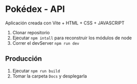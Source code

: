 # Pokédex - API 

Aplicación creada con Vite + HTML + CSS + JAVASCRIPT

1. Clonar repositorio
2. Ejecutar  ```npm intall``` para reconstruir los módulos de node 
3. Correr el devServer ```npm run dev```

## Producción 
1. Ejecutar ```npm run build```
2. Tomar la carpeta ```Docs``` y desplegarla
